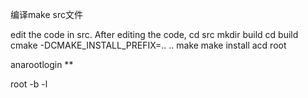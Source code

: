 编译make src文件

 edit the code in src.
After editing the code,
cd src
mkdir build
cd build
cmake -DCMAKE_INSTALL_PREFIX=.. ..
make
make install
acd
root


anarootlogin **

root -b -l
